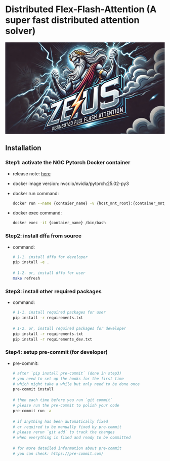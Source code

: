 # Distributed Flex-Flash-Attention (A super fast distributed attention solver)

<div align="center">
  <img src="./assets/dffa_logo.png" alt="Logo" width="1000">
</div>


## Installation

### Step1: activate the NGC Pytorch Docker container

* release note: [here](https://docs.nvidia.com/deeplearning/frameworks/pytorch-release-notes/rel-24-04.html#rel-24-04)
* docker image version: nvcr.io/nvidia/pytorch:25.02-py3
* docker run command:

    ```bash
    docker run --name {contaier_name} -v {host_mnt_root}:{container_mnt_root} -it -d --privileged --gpus all --network host --ipc host --ulimit memlock=-1 --ulimit stack=67108864 nvcr.io/nvidia/pytorch:24.04-py3 /bin/bash
    ```

* docker exec command:

    ```bash
    docker exec -it {contaier_name} /bin/bash
    ```


### Step2: install dffa from source

* command:

    ```bash
    # 1-1. install dffa for developer
    pip install -e .

    # 1-2. or, install dffa for user
    make refresh
    ```

### Step3: install other required packages

* command:

    ```bash
    # 1-1. install required packages for user
    pip install -r requirements.txt

    # 1-2. or, install required packages for developer
    pip install -r requirements.txt
    pip install -r requirements_dev.txt
    ```

### Step4: setup pre-commit (for developer)

* pre-commit:
    ```bash
    # after `pip install pre-commit` (done in step3)
    # you need to set up the hooks for the first time
    # which might take a while but only need to be done once
    pre-commit install

    # then each time before you run `git commit`
    # please run the pre-commit to polish your code
    pre-commit run -a

    # if anything has been automatically fixed
    # or required to be manually fixed by pre-commit
    # please rerun `git add` to track the changes
    # when everything is fixed and ready to be committed

    # for more detailed information about pre-commit
    # you can check: https://pre-commit.com/
    ```
